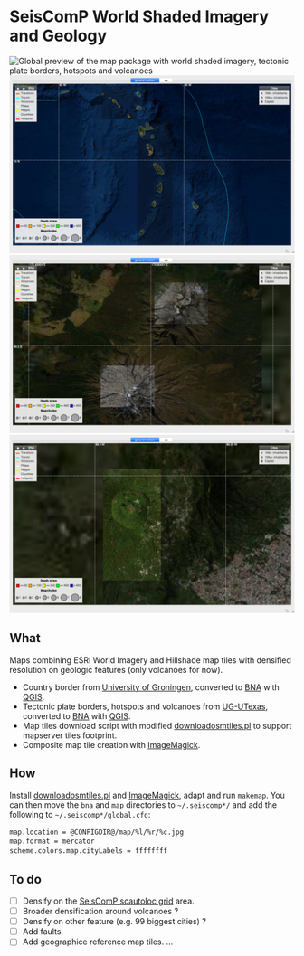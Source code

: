 # SeisComP World Shaded Imagery and Geology
![Global preview of the map package with world shaded imagery, tectonic plate borders, hotspots and volcanoes](map/glob.png)
![Map preview over the lesser antilles showing map densification footprints](map/ant.png)
![Map preview enfocused on Tongariro and Ngauruhoe volcanoes showing high resolution](map/nz.png)
![Map preview enfocused on San Salvador volcano showing high resolution](map/sal.png)

## What
Maps combining ESRI World Imagery and Hillshade map tiles with densified resolution on geologic features (only volcanoes for now).

- Country border from [University of Groningen](https://geo.rug.nl/arcgis/rest/services/Administratief_Wereld/World_countries), converted to [BNA](https://gdal.org/drivers/vector/bna.html) with [QGIS](https://www.qgis.org).
- Tectonic plate borders, hotspots and volcanoes from [UG-UTexas](http://www-udc.ig.utexas.edu/external/plates/data.htm), converted to [BNA](https://gdal.org/drivers/vector/bna.html) with [QGIS](https://www.qgis.org).
- Map tiles download script with modified [downloadosmtiles.pl](https://metacpan.org/pod/release/ROTKRAUT/Geo-OSM-Tiles-0.02/downloadosmtiles.pl) to support mapserver tiles footprint.
- Composite map tile creation with [ImageMagick](https://imagemagick.org/index.php).

## How
Install [downloadosmtiles.pl](https://metacpan.org/pod/release/ROTKRAUT/Geo-OSM-Tiles-0.02/downloadosmtiles.pl) and [ImageMagick](https://imagemagick.org/index.php), adapt and run `makemap`. 
You can then move the `bna` and `map` directories to `~/.seiscomp*/` and add the following to `~/.seiscomp*/global.cfg`:
```bash
map.location = @CONFIGDIR@/map/%l/%r/%c.jpg
map.format = mercator
scheme.colors.map.cityLabels = ffffffff
```

## To do
- [ ] Densify on the [SeisComP scautoloc grid](https://github.com/FMassin/grid4scautoloc) area. 
- [ ] Broader densification around volcanoes ?
- [ ] Densify on other feature (e.g. 99 biggest cities) ?
- [ ] Add faults.
- [ ] Add geographice reference map tiles.
...
